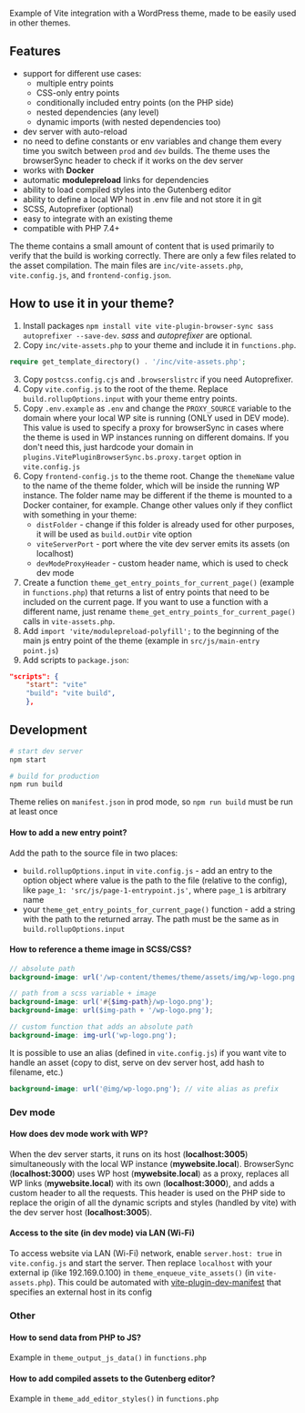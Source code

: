Example of Vite integration with a WordPress theme, made to be easily used in other themes.

## Features

- support for different use cases:
  - multiple entry points
  - CSS-only entry points
  - conditionally included entry points (on the PHP side)
  - nested dependencies (any level)
  - dynamic imports (with nested dependencies too)
- dev server with auto-reload
- no need to define constants or env variables and change them every time you switch between `prod` and `dev` builds.
  The theme uses the browserSync header to check if it works on the dev server
- works with **Docker**
- automatic **modulepreload** links for dependencies
- ability to load compiled styles into the Gutenberg editor
- ability to define a local WP host in .env file and not store it in git
- SCSS, Autoprefixer (optional)
- easy to integrate with an existing theme
- compatible with PHP 7.4+

The theme contains a small amount of content that is used primarily to verify that the build is working correctly.
There are only a few files related to the asset compilation. The main files are `inc/vite-assets.php`, `vite.config.js`,
and `frontend-config.json`.

## How to use it in your theme?
1. Install packages ```npm install vite vite-plugin-browser-sync sass autoprefixer --save-dev```. *sass* and *autoprefixer*
   are optional.
2. Copy `inc/vite-assets.php` to your theme and include it in `functions.php`.
 ```php
require get_template_directory() . '/inc/vite-assets.php';
```
3. Copy `postcss.config.cjs` and `.browserslistrc` if you need Autoprefixer.
4. Copy `vite.config.js` to the root of the theme. Replace `build.rollupOptions.input` with your theme entry points.
5. Copy `.env.example` as `.env` and change the `PROXY_SOURCE` variable to the domain where your local WP site is running
   (ONLY used in DEV mode).
 This value is used to specify a proxy for browserSync in cases where the theme is used in WP instances running
 on different domains. If you don't need this, just hardcode your domain in `plugins.VitePluginBrowserSync.bs.proxy.target`
 option in `vite.config.js`
6. Copy `frontend-config.js` to the theme root. Change the `themeName` value to the name of the theme folder, which will
 be inside the running WP instance. The folder name may be different if the theme is mounted to a Docker container, for example.
 Change other values only if they conflict with something in your theme:
   - `distFolder` - change if this folder is already used for other purposes, it will be used as `build.outDir` vite option
   - `viteServerPort` - port where the vite dev server emits its assets (on localhost)
   - `devModeProxyHeader` - custom header name, which is used to check dev mode
7. Create a function `theme_get_entry_points_for_current_page()` (example in `functions.php`) that returns a list of
  entry points that need to be included on the current page. If you want to use a
  function with a different name, just rename `theme_get_entry_points_for_current_page()` calls in `vite-assets.php`.
8. Add `import 'vite/modulepreload-polyfill';` to the beginning of the main js entry point of the theme
  (example in `src/js/main-entry point.js`)
9. Add scripts to `package.json`:
```json
"scripts": {
    "start": "vite"
    "build": "vite build",
    },
```


## Development
```bash
# start dev server
npm start

# build for production
npm run build
```
Theme relies on `manifest.json` in prod mode, so `npm run build` must be run at least once

#### How to add a new entry point?
Add the path to the source file in two places:
- `build.rollupOptions.input` in `vite.config.js` - add an entry to the option object where value is the path
 to the file (relative to the config), like `page_1: 'src/js/page-1-entrypoint.js'`, where `page_1`
is arbitrary name
- your `theme_get_entry_points_for_current_page()` function - add a string with the path to the returned array. The
path must be the same as in `build.rollupOptions.input`

#### How to reference a theme image in SCSS/CSS?
```scss
// absolute path
background-image: url('/wp-content/themes/theme/assets/img/wp-logo.png');

// path from a scss variable + image
background-image: url('#{$img-path}/wp-logo.png');
background-image: url($img-path + '/wp-logo.png');

// custom function that adds an absolute path
background-image: img-url('wp-logo.png');
```
It is possible to use an alias (defined in `vite.config.js`) if you want vite to handle an asset (copy to dist,
serve on dev server host, add hash to filename, etc.)
```scss
background-image: url('@img/wp-logo.png'); // vite alias as prefix
```

### Dev mode

#### How does dev mode work with WP?
When the dev server starts, it runs on its host (**localhost:3005**) simultaneously with the local WP instance
(**mywebsite.local**). BrowserSync (**localhost:3000**) uses WP host (**mywebsite.local**) as a proxy, replaces all WP
links (**mywebsite.local**) with its own (**localhost:3000**), and adds a custom
header to all the requests. This header is used on the PHP side to replace the origin of all the dynamic scripts and styles
(handled by vite) with the dev server host (**localhost:3005**).

#### Access to the site (in dev mode) via LAN (Wi-Fi)
To access website via LAN (Wi-Fi) network, enable `server.host: true` in `vite.config.js` and start the server.
Then replace `localhost` with your external ip (like 192.169.0.100) in `theme_enqueue_vite_assets()` (in `vite-assets.php`).
This could be automated with [vite-plugin-dev-manifest](https://github.com/owlsdepartment/vite-plugin-dev-manifest) that specifies an external host in its config

### Other

#### How to send data from PHP to JS?

Example in `theme_output_js_data()` in `functions.php`

#### How to add compiled assets to the Gutenberg editor?

Example in `theme_add_editor_styles()` in `functions.php`
